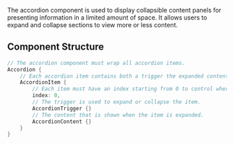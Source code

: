 The accordion component is used to display collapsible content panels for presenting information in a limited amount of space. It allows users to expand and collapse sections to view more or less content.

## Component Structure

```rust
// The accordion component must wrap all accordion items.
Accordion {
    // Each accordion item contains both a trigger the expanded contents of the item.
    AccordionItem {
        // Each item must have an index starting from 0 to control where the item is placed.
        index: 0,
        // The trigger is used to expand or collapse the item.
        AccordionTrigger {}
        // The content that is shown when the item is expanded.
        AccordionContent {}
    }
}
```